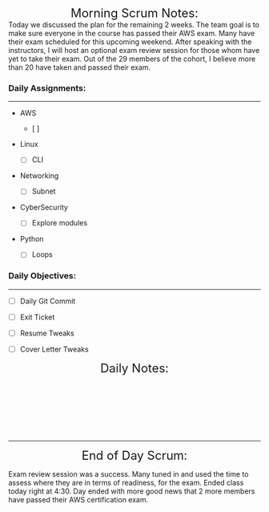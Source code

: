 

   
<font size="+2">
<div align="center">Morning Scrum Notes:</div>
</font>
Today we discussed the plan for the remaining 2 weeks. The team goal is to make sure everyone in the course has passed their AWS exam. Many have their exam scheduled for this upcoming weekend. After speaking with the instructors, I will host an optional exam review session for those whom have yet to take their exam. Out of the 29 members of the cohort, I believe more than 20 have taken and passed their exam. 



### **Daily Assignments:**
___

- AWS
    - [ ]  

- Linux
    - [ ] CLI

- Networking
    - [ ] Subnet

- CyberSecurity
    - [ ] Explore modules

- Python
    - [ ] Loops


### **Daily Objectives:**

______

- [ ] Daily Git Commit

- [ ] Exit Ticket

- [ ] Resume Tweaks

- [ ] Cover Letter Tweaks

<font size="+2">
<div align="center">Daily Notes:</div>
</font>

</br></br></br></br></br></br>
____

<font size="+2">
<div align="center">End of Day Scrum:</div>
</font>

Exam review session was a success. Many tuned in and used the time to assess where they are in terms of readiness, for the exam. Ended class today right at 4:30. Day ended with more good news that 2 more members have passed their AWS certification exam.
